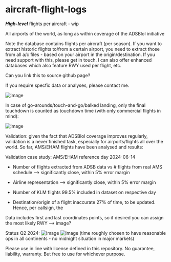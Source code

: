 # aircraft-flight-logs
**_High-level_** flights per aircraft - wip

All airports of the world, as long as within coverage of the ADSBlol initiative

Note the database contains flights per aircraft (per season). If you want to extract historic flights to/from a certain airport, you need to extract those from all a/c files - based on your airport in the origin/destination. If you need support with this, please get in touch. I can also offer enhanced databases which also feature RWY used per flight, etc.

Can you link this to source github page?

If you require specfic data or analyses, please contact me.

![image](https://github.com/user-attachments/assets/daa94716-cab0-4d94-beed-233c0b44c4a6)

In case of go-arounds/touch-and-go/balked landing, only the final touchdown is counted as touchdown time (with only commercial flights in mind):

![image](https://github.com/user-attachments/assets/96de9c02-a204-4d1e-8198-3cb0069e93e2)



Validation: given the fact that ADSBlol coverage improves regularly, validation is a never finished task, especially for airports/flights all over the world.
So far, AMS/EHAM flights have been analysed and results:

Validation case study:
AMS/EHAM reference day 2024-06-14

- Number of flights extracted from ADSB data vs # flights from real AMS schedule --> significantly close, within 5% error margin

- Airline representation --> significantly close, within 5% error margin

- Number of KLM flights 99.5% included in dataset on respective day

- Destination/origin of a flight inaccurate 27% of time, to be updated. Hence, per callsign, the 

Data includes first and last coordinates points, so if desired you can assign the most likely RWY --> image?

Status Q2 2024:
![image](https://github.com/user-attachments/assets/92117619-ecc2-48f3-bc73-07407cca4445)
![image](https://github.com/user-attachments/assets/b96a126c-00aa-4076-9882-f5a84669eb13)
(time roughly chosen to have reasonable ops in all continents - no midnight situation in major markets)

Please use in line with license defined in this repository. No guarantee, liability, warranty. But free to use for whichever purpose.

